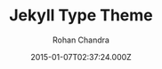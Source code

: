 ---
title: Jekyll Type Theme
github: https://github.com/rohanchandra/type-theme
demo: https://rohanchandra.github.io/type-theme/
author: Rohan Chandra
ssg:
  - Jekyll
cms:
  - Markdown
date: 2015-01-07T02:37:24.000Z
description: >-
  A free and open-source Jekyll theme with responsive design. Great for blogs
  and easy to customize.
draft: true
publish_date: '2015-01-07T02:37:24Z'
update_date: '2019-07-22T04:20:13Z'
github_star: 685
github_fork: 559
---